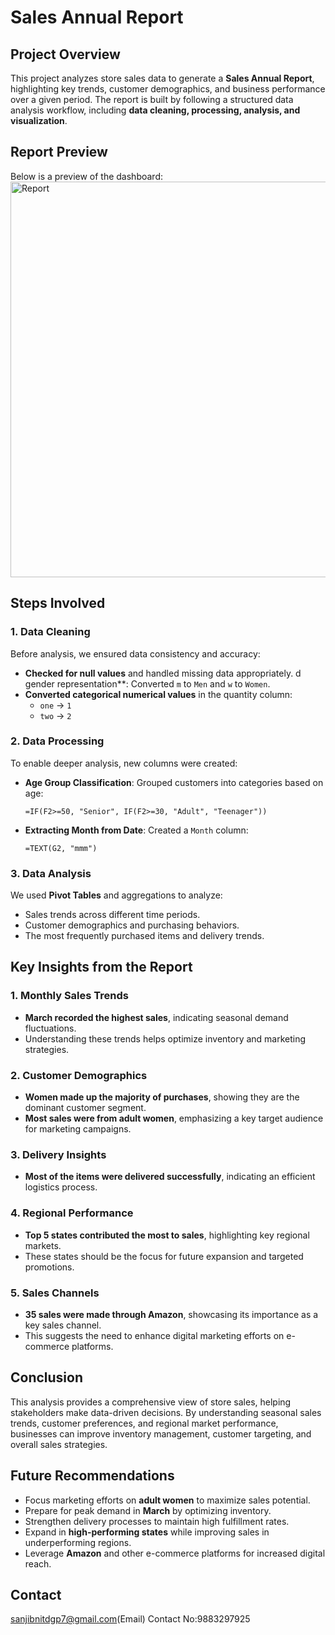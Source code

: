 # Sales Annual Report

## Project Overview
This project analyzes store sales data to generate a **Sales Annual Report**, highlighting key trends, customer demographics, and business performance over a given period. The report is built by following a structured data analysis workflow, including **data cleaning, processing, analysis, and visualization**.

## Report Preview

Below is a preview of the dashboard:
<img width="1853" height="633" alt="Report" src="https://github.com/user-attachments/assets/df70dc17-2d03-41fd-a4e6-890692a35383" />



## Steps Involved

### 1. Data Cleaning
Before analysis, we ensured data consistency and accuracy:
- **Checked for null values** and handled missing data appropriately.
d gender representation**: Converted `m` to `Men` and `w` to `Women`.
- **Converted categorical numerical values** in the quantity column:
  - `one` → `1`
  - `two` → `2`

### 2. Data Processing
To enable deeper analysis, new columns were created:
- **Age Group Classification**: Grouped customers into categories based on age:
  ```excel
  =IF(F2>=50, "Senior", IF(F2>=30, "Adult", "Teenager"))
  ```
- **Extracting Month from Date**: Created a `Month` column:
  ```excel
  =TEXT(G2, "mmm")
  ```

### 3. Data Analysis
We used **Pivot Tables** and aggregations to analyze:
- Sales trends across different time periods.
- Customer demographics and purchasing behaviors.
- The most frequently purchased items and delivery trends.

## Key Insights from the Report

### 1. Monthly Sales Trends
- **March recorded the highest sales**, indicating seasonal demand fluctuations.
- Understanding these trends helps optimize inventory and marketing strategies.

### 2. Customer Demographics
- **Women made up the majority of purchases**, showing they are the dominant customer segment.
- **Most sales were from adult women**, emphasizing a key target audience for marketing campaigns.

### 3. Delivery Insights
- **Most of the items were delivered successfully**, indicating an efficient logistics process.

### 4. Regional Performance
- **Top 5 states contributed the most to sales**, highlighting key regional markets.
- These states should be the focus for future expansion and targeted promotions.

### 5. Sales Channels
- **35 sales were made through Amazon**, showcasing its importance as a key sales channel.
- This suggests the need to enhance digital marketing efforts on e-commerce platforms.

## Conclusion
This analysis provides a comprehensive view of store sales, helping stakeholders make data-driven decisions. By understanding seasonal sales trends, customer preferences, and regional market performance, businesses can improve inventory management, customer targeting, and overall sales strategies.

## Future Recommendations
- Focus marketing efforts on **adult women** to maximize sales potential.
- Prepare for peak demand in **March** by optimizing inventory.
- Strengthen delivery processes to maintain high fulfillment rates.
- Expand in **high-performing states** while improving sales in underperforming regions.
- Leverage **Amazon** and other e-commerce platforms for increased digital reach.
## Contact
sanjibnitdgp7@gmail.com(Email)
Contact No:9883297925
